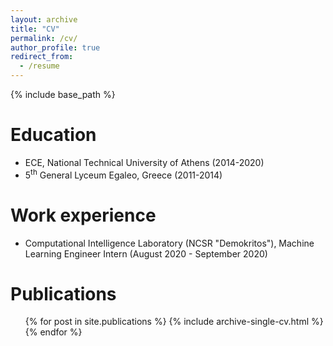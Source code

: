 ```yaml
---
layout: archive
title: "CV"
permalink: /cv/
author_profile: true
redirect_from:
  - /resume
---
```


{% include base_path %}

Education
======
* ECE, National Technical University of Athens (2014-2020)
* 5<sup>th</sup> General Lyceum Egaleo, Greece (2011-2014)

Work experience
======
* Computational Intelligence Laboratory (NCSR "Demokritos"), Machine Learning Engineer Intern (August 2020 - September 2020)


Publications
======
  <ul>{% for post in site.publications %}
    {% include archive-single-cv.html %}
  {% endfor %}</ul>
